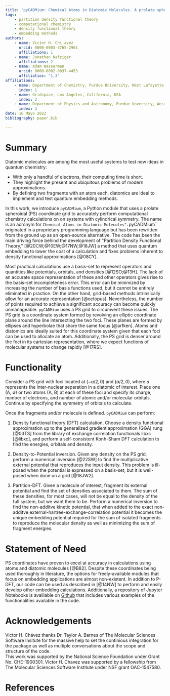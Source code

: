 ```yaml
---
title: 'pyCADMium: Chemical Atoms in Diatomic Molecules. A prolate spheroidal Python module for embedding calculations'  
tags:  
    - partition density functional theory  
    - computational chemistry  
    - density functional theory  
    - embedding methods  
authors:
    - name: Victor H. Ch\'avez
      orcid: 0000-0003-3765-2961    
      affiliations: 1  
    - name: Jonathan Nafziger    
      affiliations: 2    
    - name: Adam Wasserman
      orcid: 0000-0002-8037-4453    
      affiliatios: "1,3"
affiliations:  
    - name: Department of Chemistry, Purdue University, West Lafayette, Indiana, USA  
      index: 1  
    - name: Gridspace, Los Angeles, California, USA  
      index: 2  
    - name: Department of Physics and Astronomy, Purdue Unversity, West Lafayette, Indiana, USA  
      index: 3  
date: 16 Mayo 2022  
bibliography: paper.bib  

---
```


# Summary 
Diatomic molecules are among the most useful systems to test new ideas in quantum chemistry:

- With only a handful of electrons, their computing time is short.
- They highlight the present and ubiquitous problems of modern approximations.
- By defining two fragments with an atom each, diatomics are ideal to implement and test quantum embedding methods.

In this work, we introduce ``pyCADMium``, a Python module that uses a prolate spheroidal (PS) coordinate grid to accurately perform computational chemistry calculations on on systems with cylindrical symmetry. The name is an acronym for ``Chemical Atoms in Diatomic Molecules".``pyCADMium`` originated in a proprietary programming language but has been rewritten from the ground up as an open-source alternative. The code has been the main driving force behind the development of "Partition Density Functional Theory," [@20CW;@10EW;@17NW;@18JW] a method that uses quantum embedding to lower the cost of a calculation and fixes problems inherent to density functional approximations [@08CY].  

Most practical calculations use a basis-set to represent operators and quantities like potentials, orbitals, and densities [@12SO;@13H]. The lack of an accurate space representation of these and other operators gives rise to the basis-set incompleteness error. This error can be minimized by increasing the number of basis functions used, but it cannot be entirely eliminated in practice. On the other hand, grid-based methods intrinsically allow for an accurate representation [@octopus]. Nevertheless, the number of points required to achieve a significant accuracy can become quickly unmanageable. ``pyCADMium`` uses a PS grid to circumvent these issues. The PS grid is a coordinate system formed by revolving an elliptic coordinate plane around the line intersecting the two foci. These planes are formed by ellipses and hyperbolae that share the same focus [@arfken]. Atoms and diatomics are ideally suited for this coordinate system given that each foci can be used to allocate an atom. Additionally, the PS grid is denser around the foci in its cartesian representation, where we expect functions of molecular systems to change rapidly [@17RS].  

# Functionality

Consider a PS grid with foci located at $(-a/2,0)$ and $(a/2,0)$, where $a$ represents the inter-nuclear separation in a diatomic of interest. Place one (A, ∅) or two atoms (A, B) at each of these foci and specify its charge, number of electrons, and number of atomic and/or molecular orbitals. Continue by specifying the symmetry of orbitals to calculate.

Once the fragments and/or molecule is defined. ``pyCADMium`` can perform:

1. Density functional theory (DFT) calculation. Choose a density functional approximation up to the generalized gradient approximation (GGA) rung [@03TS] from the library of exchange correlation functionals libxc [@libxc], and perform a self-consistent Konh-Sham DFT calculation to find the energies, orbitals and density.  

2. Density-to-Potential inversion. Given any density on the PS grid, perform a numerical inversion [@22SW] to find the multiplicative external potential that reproduces the input density. This problem is ill-posed when the potential is expressed on a basis-set, but it is well-posed when done on a grid [@18JW2].  

3. Partition-DFT. Given a molecule of interest, fragment its external potential and find the set of densities associated to them. The sum of these densities, for most cases, will not be equal to the density of the full system, but we want them to be. Perform a numerical inversion to find the non-additve kinetic potential, that when added to the exact non-additve external-hartree-exchange-correlation potential it becomes the unique embedding potential required for the sum of isolated fragments to reproduce the molecular density as well as minimizing the sum of fragment energies.  

# Statement of Need

PS coordinates have proven to excel at accuracy in calculations using atoms and diatomic molecules [@B82]. Despite these coordinates being used thoroughly in literature, the options for freely-available modules that focus on embedding applications are almost non-existent. In addition to P-DFT, our code can be used as described in [@14NW] to perform and easily develop other embedding calculations. Additionally, a repository of Jupyter Notebooks is availiable on [Github](https://github.com/wasserman-group/CADMium_examples) that includes various examples of the functionalities available in the code. 

# Acknowledgements

Victor H. Chávez thanks Dr. Taylor A. Barnes of The Molecular Sciences Software Insitute for the massive help to set the continious integration for the package as well as multiple conversations about the scope and structure of the code.  
This work was supported by the National Science Foundation under Grant No. CHE-1900301. Victor H. Chavez was supported by a fellowship from The Molecular Sciences Software Institute under NSF grant OAC-1547580.  

# References

